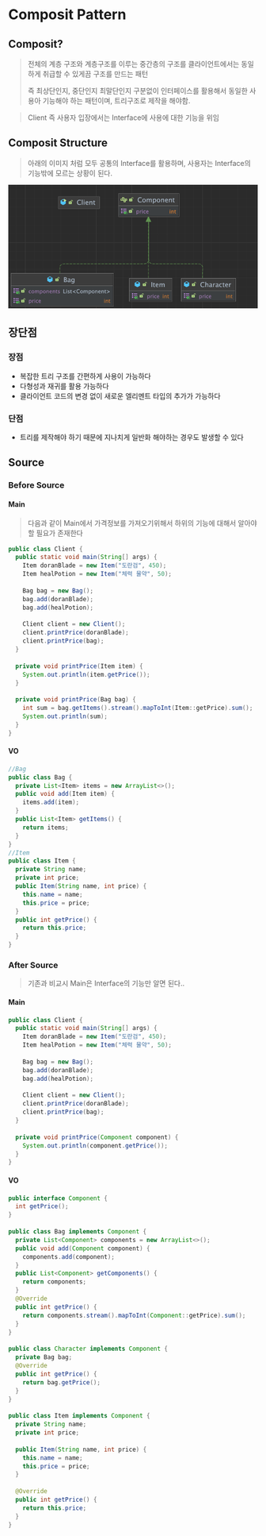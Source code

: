 # Composit Pattern

## Composit?

> 전체의 계층 구조와 계층구조를 이루는 중간층의 구조를 클라이언트에서는 동일하게 취급할 수 있게끔 구조를 만드는 패턴
>
> 즉 최상단인지, 중단인지 최말단인지 구분없이 인터페이스를 활용해서 동일한 사용아 기능해야 하는 패턴이며, 트리구조로 제작을 해야함.

> Client 즉 사용자 입장에서는 Interface에 사용에 대한 기능을 위임

## Composit Structure

> 아래의 이미지 처럼 모두 공통의 Interface를 활용하며, 사용자는 Interface의 기능밖에 모르는 상황이 된다.

![Composit Structure](img/Composit.png)

## 장단점

### 장점

- 복잡한 트리 구조를 간편하게 사용이 가능하다
- 다형성과 재귀를 활용 가능하다
- 클라이언트 코드의 변경 없이 새로운 엘리멘트 타입의 추가가 가능하다

### 단점

- 트리를 제작해야 하기 때문에 지나치게 일반화 해야하는 경우도 발생할 수 있다

## Source

### Before Source

#### Main

> 다음과 같이 Main에서 가격정보를 가져오기위해서 하위의 기능에 대해서 알아야 할 필요가 존재한다

```java
public class Client {
  public static void main(String[] args) {
    Item doranBlade = new Item("도란검", 450);
    Item healPotion = new Item("체력 물약", 50);

    Bag bag = new Bag();
    bag.add(doranBlade);
    bag.add(healPotion);

    Client client = new Client();
    client.printPrice(doranBlade);
    client.printPrice(bag);
  }

  private void printPrice(Item item) {
    System.out.println(item.getPrice());
  }

  private void printPrice(Bag bag) {
    int sum = bag.getItems().stream().mapToInt(Item::getPrice).sum();
    System.out.println(sum);
  }
}
```

#### VO

```java
//Bag
public class Bag {
  private List<Item> items = new ArrayList<>();
  public void add(Item item) {
    items.add(item);
  }
  public List<Item> getItems() {
    return items;
  }
}
//Item
public class Item {
  private String name;
  private int price;
  public Item(String name, int price) {
    this.name = name;
    this.price = price;
  }
  public int getPrice() {
    return this.price;
  }
}
```

### After Source

> 기존과 비교시 Main은 Interface의 기능만 알면 된다..

#### Main

```java
public class Client {
  public static void main(String[] args) {
    Item doranBlade = new Item("도란검", 450);
    Item healPotion = new Item("체력 물약", 50);

    Bag bag = new Bag();
    bag.add(doranBlade);
    bag.add(healPotion);

    Client client = new Client();
    client.printPrice(doranBlade);
    client.printPrice(bag);
  }

  private void printPrice(Component component) {
    System.out.println(component.getPrice());
  }
}
```

#### VO

```java
public interface Component {
  int getPrice();
}

public class Bag implements Component {
  private List<Component> components = new ArrayList<>();
  public void add(Component component) {
    components.add(component);
  }
  public List<Component> getComponents() {
    return components;
  }
  @Override
  public int getPrice() {
    return components.stream().mapToInt(Component::getPrice).sum();
  }
}

public class Character implements Component {
  private Bag bag;
  @Override
  public int getPrice() {
    return bag.getPrice();
  }
}

public class Item implements Component {
  private String name;
  private int price;

  public Item(String name, int price) {
    this.name = name;
    this.price = price;
  }

  @Override
  public int getPrice() {
    return this.price;
  }
}
```
